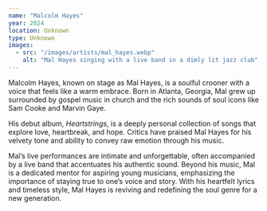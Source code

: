 ```yaml
---
name: "Malcolm Hayes"
year: 2024
location: Unknown
type: Unknown
images: 
  - src: "/images/artists/mal_hayes.webp"
    alt: "Mal Hayes singing with a live band in a dimly lit jazz club"
---
```


Malcolm Hayes, known on stage as Mal Hayes, is a soulful crooner with a voice that feels like a warm embrace. Born in Atlanta, Georgia, Mal grew up surrounded by gospel music in church and the rich sounds of soul icons like Sam Cooke and Marvin Gaye.

His debut album, *Heartstrings*, is a deeply personal collection of songs that explore love, heartbreak, and hope. Critics have praised Mal Hayes for his velvety tone and ability to convey raw emotion through his music.

Mal’s live performances are intimate and unforgettable, often accompanied by a live band that accentuates his authentic sound. Beyond his music, Mal is a dedicated mentor for aspiring young musicians, emphasizing the importance of staying true to one’s voice and story. With his heartfelt lyrics and timeless style, Mal Hayes is reviving and redefining the soul genre for a new generation.
